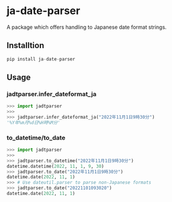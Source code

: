 # ja-date-parser

A package which offers handling to Japanese date format strings.

## Installtion

```python
pip install ja-date-parser
```

## Usage

### jadtparser.infer_dateformat_ja

```python
>>> import jadtparser
>>> 
>>> jadtparser.infer_dateformat_ja("2022年11月1日9時30分")
'%Y年%m月%d日%H時%M分'
```

### to_datetime/to_date

```python
>>> import jadtparser
>>> 
>>> jadtparser.to_datetime("2022年11月1日9時30分")
datetime.datetime(2022, 11, 1, 9, 30)
>>> jadtparser.to_date("2022年11月1日9時30分")
datetime.date(2022, 11, 1)
>>> # Use dateutil.parser to parse non-Japanese formats
>>> jadtparser.to_date("20221101093020")
datetime.date(2022, 11, 1)
```
